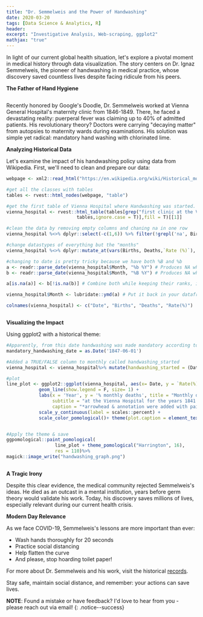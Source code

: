 ```yaml
---
title: "Dr. Semmelweis and the Power of Handwashing"
date: 2020-03-20
tags: [Data Science & Analytics, R]
header:
excerpt: "Investigative Analysis, Web-scraping, ggplot2"
mathjax: "true"
---
```

In light of our current global health situation, let's explore a pivotal moment in medical history through data visualization. The story centers on Dr. Ignaz Semmelweis, the pioneer of handwashing in medical practice, whose discovery saved countless lives despite facing ridicule from his peers.
  
**The Father of Hand Hygiene**

<p align="center"> 
   <img src="{{ site.url }}{{ site.baseurl }}/images/handwashing/doodle.png" alt="">
</p>
Recently honored by Google's Doodle, Dr. Semmelweis worked at Vienna General Hospital's maternity clinic from 1846-1849. There, he faced a devastating reality: puerperal fever was claiming up to 40% of admitted patients. His revolutionary theory? Doctors were carrying "decaying matter" from autopsies to maternity wards during examinations. His solution was simple yet radical: mandatory hand washing with chlorinated lime.

**Analyzing Historical Data**

Let's examine the impact of his handwashing policy using data from Wikipedia. First, we'll need to clean and prepare our data:

````r
webpage <- xml2::read_html("https://en.wikipedia.org/wiki/Historical_mortality_rates_of_puerperal_fever#Monthly_mortality_rates_for_birthgiving_women_1841%E2%80%931849")

#get all the classes with tables
tables <- rvest::html_nodes(webpage, "table")

#get the first table of Vienna Hospital where Handwashing was started. This  table is from the Dr. Semmelweis's primary clinic
vienna_hospital <- rvest::html_table(tables[grep("first clinic at the Vienna General Hospital 1841–1849",
                          tables,ignore.case = T)],fill = T)[[1]]

#clean the data by removing empty columns and chaning na in one row
vienna_hospital %<>% dplyr::select(-c(1,6)) %>% filter(!grepl('na', Births))

#change datastypes of everything but the "months"
vienna_hospital %<>% dplyr::mutate_at(vars(Births, Deaths,`Rate (%)`), dplyr::funs(as.numeric))

#changing to date is pretty tricky because we have both %B and %b
a <- readr::parse_date(vienna_hospital$Month, "%b %Y") # Produces NA when format is not "%B %Y"
b <- readr::parse_date(vienna_hospital$Month, "%B %Y") # Produces NA when format is not "%d.%m.%Y"

a[is.na(a)] <- b[!is.na(b)] # Combine both while keeping their ranks, ignore the warning

vienna_hospital$Month <- lubridate::ymd(a) # Put it back in your dataframe

colnames(vienna_hospital) <- c("Date", "Births", "Deaths", "Rate(%)")
`````

<p align="center"> 
   <img src="{{ site.url }}{{ site.baseurl }}/images/handwashing/dataset_snippet.png" alt="">
</p>

**Visualizing the Impact**

Using ggplot2 with a historical theme:
````r
#Apparently, from this date handwashing was made mandatory according to the Wikipedia Page
mandatory_handwashing_date = as.Date('1847-06-01')

#Added a TRUE/FALSE column to monthly called handwashing_started
vienna_hospital <- vienna_hospital%>% mutate(handwashing_started = (Date >= mandatory_handwashing_date))

#plot
line_plot <- ggplot2::ggplot(vienna_hospital, aes(x= Date, y = `Rate(%)`/100, color = handwashing_started))+
            geom_line(show.legend = F, size= 1) +
            labs(x = 'Year', y = '% monthly deaths', title = "Monthly deaths following the mandatory handwashing",
                 subtitle = "at the Vienna Hospital for the years 1841 to 1849",
                 caption = "*arrowhead & annotation were added with paint") +
            scale_y_continuous(label = scales::percent) +
            scale_color_pomological()+ theme(plot.caption = element_text(size=8, face="italic", color="lightpink2"))


#Apply the theme & save
ggpomological::paint_pomological(
                  line_plot + theme_pomological("Harrington", 16),
                  res = 110)%>% 
magick::image_write("handwashing_graph.png")

`````
 
 <p align="center"> 
   <img src="{{ site.url }}{{ site.baseurl }}/images/handwashing/handwashing_graph.png" alt="">
</p>


**A Tragic Irony**

Despite this clear evidence, the medical community rejected Semmelweis's ideas. He died as an outcast in a mental institution, years before germ theory would validate his work. Today, his discovery saves millions of lives, especially relevant during our current health crisis.


**Modern Day Relevance**

As we face COVID-19, Semmelweis's lessons are more important than ever:
- Wash hands thoroughly for 20 seconds
- Practice social distancing
- Help flatten the curve
- And please, stop hoarding toilet paper!

For more about Dr. Semmelweis and his work, visit the historical [records](https://en.wikipedia.org/wiki/Historical_mortality_rates_of_puerperal_fever#Monthly_mortality_rates_for_birthgiving_women_1841%E2%80%931849).

Stay safe, maintain social distance, and remember: your actions can save lives.

**NOTE**: Found a mistake or have feedback? I'd love to hear from you - please reach out via email!
{: .notice--success}
